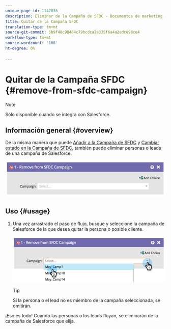 ```yaml
---
unique-page-id: 1147036
description: Eliminar de la Campaña de SFDC - Documentos de marketing - Documentación del producto
title: Quitar de la Campaña SFDC
translation-type: tm+mt
source-git-commit: 5b9f48c98464c79bcdca2e335f6a4a2edce98ce4
workflow-type: tm+mt
source-wordcount: '108'
ht-degree: 0%

---
```



# Quitar de la Campaña SFDC {#remove-from-sfdc-campaign}

>[!NOTE]
>
>Sólo disponible cuando se integra con Salesforce.

## Información general {#overview}

De la misma manera que puede [Añadir a la Campaña de SFDC](/help/marketo/product-docs/core-marketo-concepts/smart-campaigns/salesforce-flow-actions/add-to-sfdc-campaign.md) y [Cambiar estado en la Campaña de SFDC](/help/marketo/product-docs/core-marketo-concepts/smart-campaigns/salesforce-flow-actions/change-status-in-sfdc-campaign.md), también puede eliminar personas o leads de una campaña de Salesforce.

![](assets/image2014-9-22-15-3a54-3a34.png)

## Uso {#usage}

1. Una vez arrastrado el paso de flujo, busque y seleccione la campaña de Salesforce de la que desea quitar la persona o posible cliente.

   ![](assets/image2014-9-22-15-3a54-3a39.png)

   >[!TIP]
   >
   >Si la persona o el lead no es miembro de la campaña seleccionada, se omitirán.

¡Eso es todo! Cuando las personas o los leads fluyan, se eliminarán de la campaña de Salesforce que elija.
